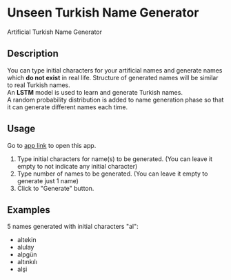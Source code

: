 # Unseen Turkish Name Generator
Artificial Turkish Name Generator <br>

## Description
You can type initial characters for your artificial names and generate names which **do not exist** in real life. 
Structure of generated names will be similar to real Turkish names. <br>
An **LSTM** model is used to learn and generate Turkish names. <br>
A random probability distribution is added to name generation phase so that it can generate different names each time. <br>

## Usage
Go to [app link](https://unseen-turkish-name-generator.herokuapp.com/) to open this app. <br>

1. Type initial characters for name(s) to be generated. (You can leave it empty to not indicate any initial character)
2. Type number of names to be generated. (You can leave it empty to generate just 1 name)
3. Click to "Generate" button.

## Examples
5 names generated with initial characters "al": <br>
* altekin
* alulay
* alpgün
* altınkılı
* alşi
